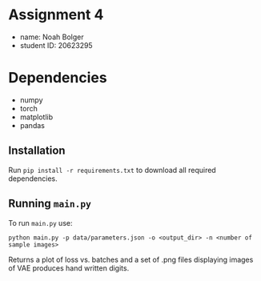 # Assignment 4

- name: Noah Bolger
- student ID: 20623295

# Dependencies
- numpy
- torch
- matplotlib
- pandas

## Installation
Run `pip install -r requirements.txt` to download all required dependencies.

## Running `main.py`

To run `main.py` use:

`python main.py -p data/parameters.json -o <output_dir> -n <number of sample images>`

Returns a plot of loss vs. batches and a set of .png files displaying images of VAE produces hand written digits.
